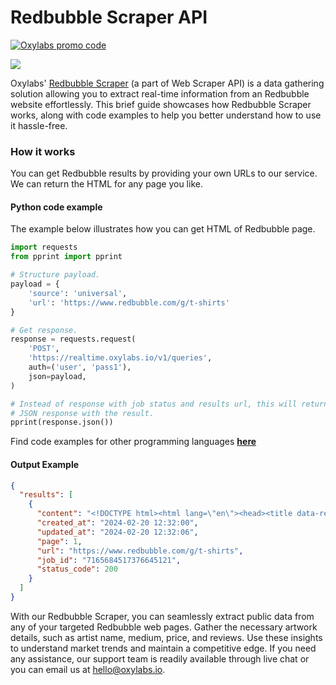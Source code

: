 # Redbubble Scraper API

[![Oxylabs promo code](https://user-images.githubusercontent.com/129506779/250792357-8289e25e-9c36-4dc0-a5e2-2706db797bb5.png)](https://oxylabs.go2cloud.org/aff_c?offer_id=7&aff_id=877&url_id=112)

[![](https://dcbadge.vercel.app/api/server/eWsVUJrnG5)](https://discord.gg/GbxmdGhZjq)

Oxylabs' [Redbubble Scraper](https://oxylabs.io/products/scraper-api/ecommerce/redbubble?utm_source=github&utm_medium=repositories&utm_campaign=product) (a part of Web Scraper API) is a data gathering solution allowing you to extract real-time information from an Redbubble website effortlessly. This brief guide showcases how Redbubble Scraper works, along with code examples to help you better understand how to use it hassle-free.

### How it works

You can get Redbubble results by providing your own URLs to our service. We can return the HTML for any page you like.

#### Python code example

The example below illustrates how you can get HTML of Redbubble page.

```python
import requests
from pprint import pprint

# Structure payload.
payload = {
    'source': 'universal',
    'url': 'https://www.redbubble.com/g/t-shirts'
}

# Get response.
response = requests.request(
    'POST',
    'https://realtime.oxylabs.io/v1/queries',
    auth=('user', 'pass1'),
    json=payload,
)

# Instead of response with job status and results url, this will return the
# JSON response with the result.
pprint(response.json())
```
Find code examples for other programming languages [**here**](https://github.com/oxylabs/redbubble-scraper/tree/main/code%20examples)

#### Output Example
```json
{
  "results": [
    {
      "content": "<!DOCTYPE html><html lang=\"en\"><head><title data-react-helmet=\"true\">T-Shirts for Sale | Redbubble</ ... </html>",
      "created_at": "2024-02-20 12:32:00",
      "updated_at": "2024-02-20 12:32:06",
      "page": 1,
      "url": "https://www.redbubble.com/g/t-shirts",
      "job_id": "7165684517376645121",
      "status_code": 200
    }
  ]
}
```
With our Redbubble Scraper, you can seamlessly extract public data from any of your targeted Redbubble web pages. Gather the necessary artwork details, such as artist name, medium, price, and reviews. Use these insights to understand market trends and maintain a competitive edge. If you need any assistance, our support team is readily available through live chat or you can email us at hello@oxylabs.io.
